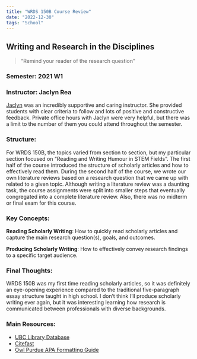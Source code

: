 ```yaml
---
title: "WRDS 150B Course Review"
date: "2022-12-30"
tags: "School"
---
```


## Writing and Research in the Disciplines

> “Remind your reader of the research question”

### Semester: 2021 W1

### Instructor: Jaclyn Rea

[Jaclyn](https://www.ratemyprofessors.com/professor?tid=1394952) was an incredibly supportive and caring instructor. She provided students with clear criteria to follow and lots of positive and constructive feedback. Private office hours with Jaclyn were very helpful, but there was a limit to the number of them you could attend throughout the semester.

### Structure:

For WRDS 150B, the topics varied from section to section, but my particular section focused on “Reading and Writing Humour in STEM Fields”. The first half of the course introduced the structure of scholarly articles and how to effectively read them. During the second half of the course, we wrote our own literature reviews based on a research question that we came up with related to a given topic. Although writing a literature review was a daunting task, the course assignments were split into smaller steps that eventually congregated into a complete literature review. Also, there was no midterm or final exam for this course. 

### Key Concepts:

**Reading Scholarly Writing**: How to quickly read scholarly articles and capture the main research question(s), goals, and outcomes.

**Producing Scholarly Writing**: How to effectively convey research findings to a specific target audience.

### Final Thoughts:

WRDS 150B was my first time reading scholarly articles, so it was definitely an eye-opening experience compared to the traditional five-paragraph essay structure taught in high school. I don’t think I’ll produce scholarly writing ever again, but it was interesting learning how research is communicated between professionals with diverse backgrounds.

### Main Resources:

- [UBC Library Database](https://search.library.ubc.ca/)
- [Citefast](https://www.citefast.com/?s=APA7)
- [Owl Purdue APA Formatting Guide](https://owl.purdue.edu/owl/research_and_citation/apa_style/apa_formatting_and_style_guide/index.html)